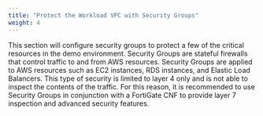 ```yaml
---
title: "Protect the Workload VPC with Security Groups"
weight: 4
---
```


This section will configure security groups to protect a few of the critical resources in the demo environment.  Security Groups are stateful firewalls that control traffic to and from AWS resources.  Security Groups are applied to AWS resources such as EC2 instances, RDS instances, and Elastic Load Balancers.  This type of security is limited to layer 4 only and is not able to inspect the contents of the traffic.  For this reason, it is recommended to use Security Groups in conjunction with a FortiGate CNF to provide layer 7 inspection and advanced security features.